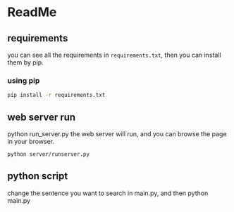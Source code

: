 # ReadMe
## requirements
you can see all the requirements in `requirements.txt`, then you can install them by pip.
### using pip
```bash
pip install -r requirements.txt
```
## web server run
python run_server.py
the web server will run, and you can browse the page in your browser.

```bash
python server/runserver.py
```
## python script
change the sentence you want to search in main.py, and then
python main.py

